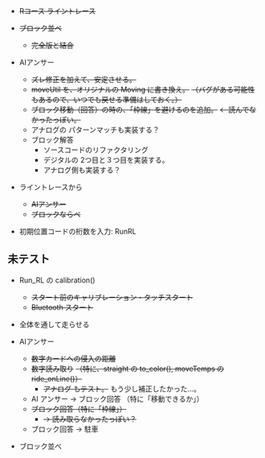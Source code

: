 - ~~Rコース ライントレース~~
- ~~ブロック並べ~~
    - ~~完全版と結合~~
- AIアンサー
    - ~~ズレ修正を加えて、安定させる。~~
    - ~~moveUtil を、オリジナルの Moving に書き換え。~~
        ~~（バグがある可能性もあるので、いつでも戻せる準備はしておく。）~~
    - ~~ブロック移動（回答）の時の、「枠線」を避けるのを追加。~~
        ~~← 読んでなかったっぽい。~~
    - アナログの パターンマッチも実装する？
    - ブロック解答
        - ソースコードのリファクタリング
        - デジタルの 2つ目と３つ目を実装する。
        - アナログ側も実装する？
- ライントレースから
    - ~~AIアンサー~~
    - ~~ブロックならべ~~

- 初期位置コードの桁数を入力: RunRL


## 未テスト
- Run_RL の calibration()
    - ~~スタート前のキャリブレーション・タッチスタート~~
    - ~~Bluetooth スタート~~
- 全体を通して走らせる
- AIアンサー
    - ~~数字カードへの侵入の距離~~
    - ~~数字読み取り~~
        ~~（特に、straight の to_color(), moveTemps の ride_onLine()）~~
        - ~~アナログ もテスト。~~ もう少し補正したかった...。
    - AI アンサー → ブロック回答 （特に「移動できるか」）
    - ~~ブロック回答（特に「枠線」）~~
        - ~~→ 読み取らなかったっぽい？~~
    - ブロック回答 → 駐車

- ブロック並べ



